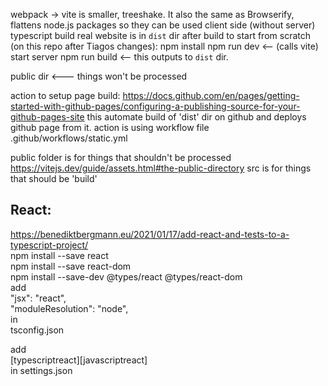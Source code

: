 webpack -> vite is smaller, treeshake. It also the same as Browserify, flattens node.js packages so they can be used client side (without server)
typescript build
real website is in `dist` dir after build
to start from scratch (on this repo after Tiagos changes):
npm install
npm run dev <-- (calls vite) start server
npm run build <-- this outputs to `dist` dir.

public dir <--- things won't be processed

action to setup page build:
https://docs.github.com/en/pages/getting-started-with-github-pages/configuring-a-publishing-source-for-your-github-pages-site
this automate build of 'dist' dir on github and deploys github page from it.
action is using workflow file .github/workflows/static.yml

public folder is for things that shouldn't be processed https://vitejs.dev/guide/assets.html#the-public-directory
src is for things that should be 'build'

## React:

https://benediktbergmann.eu/2021/01/17/add-react-and-tests-to-a-typescript-project/  
npm install --save react  
npm install --save react-dom  
npm install --save-dev @types/react @types/react-dom  
add  
"jsx": "react",  
"moduleResolution": "node",  
in  
tsconfig.json

add  
[typescriptreact][javascriptreact]  
in settings.json
